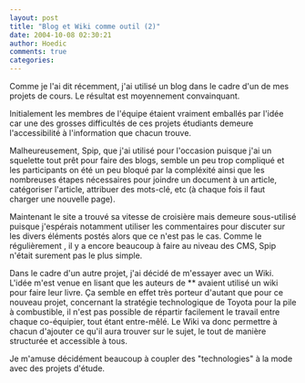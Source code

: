```yaml
---
layout: post
title: "Blog et Wiki comme outil (2)"
date: 2004-10-08 02:30:21
author: Hoedic
comments: true
categories: 
---
```



Comme je l'ai dit récemment, j'ai utilisé un blog dans le cadre d'un de mes projets de cours. Le résultat est moyennement convainquant.

Initialement les membres de l'équipe étaient vraiment emballés par l'idée car une des grosses difficultés de ces projets étudiants demeure l'accessibilité à l'information que chacun trouve.

Malheureusement, Spip, que j'ai utilisé pour l'occasion puisque j'ai un squelette tout prêt pour faire des blogs, semble un peu trop compliqué et les participants on été un peu bloqué par la compléxité ainsi que les nombreuses étapes nécessaires pour joindre un document à un article, catégoriser l'article, attribuer des mots-clé, etc (à chaque fois il faut charger une nouvelle page).

Maintenant le site a trouvé sa vitesse de croisière mais demeure sous-utilisé puisque j'espérais notamment utiliser les commentaires pour discuter sur les divers éléments postés alors que ce n'est pas le cas. Comme le  régulièrement , il y a encore beaucoup à faire au niveau des CMS, Spip n'était surement pas le plus simple.

Dans le cadre d'un autre projet, j'ai décidé de m'essayer avec un Wiki. L'idée m'est venue en lisant que les auteurs de ** avaient utilisé un wiki pour faire leur livre. Ça semble en effet très porteur d'autant que pour ce nouveau projet, concernant la stratégie technologique de Toyota pour la pile à combustible, il n'est pas possible de répartir facilement le travail entre chaque co-équipier, tout étant entre-mêlé. Le Wiki va donc permettre à chacun d'ajouter ce qu'il aura trouver sur le sujet, le tout de manière structurée et accessible à tous.

Je m'amuse décidément beaucoup à coupler des "technologies" à la mode avec des projets d'étude.